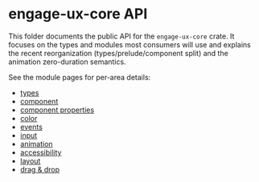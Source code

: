 # engage-ux-core API

This folder documents the public API for the `engage-ux-core` crate. It focuses on the types and modules
most consumers will use and explains the recent reorganization (types/prelude/component split) and the
animation zero-duration semantics.

See the module pages for per-area details:

- [types](types.md)
- [component](component.md)
- [component properties](component.md#componentproperties)
- [color](color.md)
- [events](events.md)
- [input](input.md)
- [animation](animation.md)
- [accessibility](accessibility.md)
- [layout](layout.md)
- [drag & drop](drag-drop.md)
